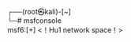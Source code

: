 ┌──(root㉿kali)-[~]  
└─# msfconsole  
msf6:[+] <！Hu1 network space！>

<!---
JiliHili/JiliHili is a ✨ special ✨ repository because its `README.md` (this file) appears on your GitHub profile.
You can click the Preview link to take a look at your changes.
--->
